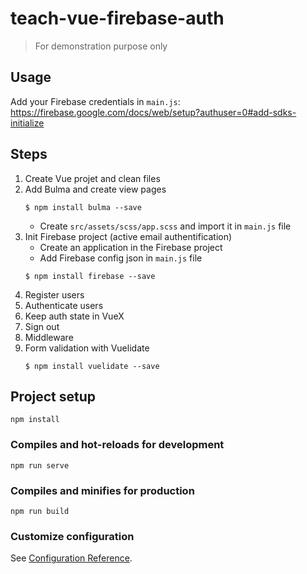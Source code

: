 # teach-vue-firebase-auth

> For demonstration purpose only

## Usage

Add your Firebase credentials in `main.js`: https://firebase.google.com/docs/web/setup?authuser=0#add-sdks-initialize

## Steps

1. Create Vue projet and clean files
2. Add Bulma and create view pages
   ```
   $ npm install bulma --save
   ```
   - Create `src/assets/scss/app.scss` and import it in `main.js` file
3. Init Firebase project (active email authentification)
   - Create an application in the Firebase project
   - Add Firebase config json in `main.js` file
   ```
   $ npm install firebase --save
   ```
4. Register users
5. Authenticate users
6. Keep auth state in VueX
7. Sign out
8. Middleware
9. Form validation with Vuelidate
   ```
   $ npm install vuelidate --save
   ```

## Project setup

```
npm install
```

### Compiles and hot-reloads for development

```
npm run serve
```

### Compiles and minifies for production

```
npm run build
```

### Customize configuration

See [Configuration Reference](https://cli.vuejs.org/config/).

